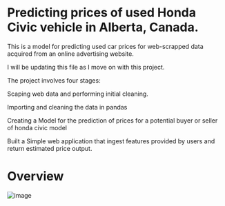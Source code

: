 # Predicting prices of used Honda Civic vehicle in Alberta, Canada.
This is a model for predicting used car prices for web-scrapped data acquired from an online advertising website.

I will be updating this file as I move on with this project.

The project involves four stages:

Scaping web data and performing initial cleaning.

Importing and cleaning the data in pandas

Creating a Model for the prediction of prices for a potential buyer or seller of honda civic model

Built a Simple web application that ingest features provided by users and return estimated price output.

<h1>Overview</h1>

![image](https://user-images.githubusercontent.com/71553115/236505622-77ab674b-7996-4b23-a8db-63d4db93e2f0.png)
